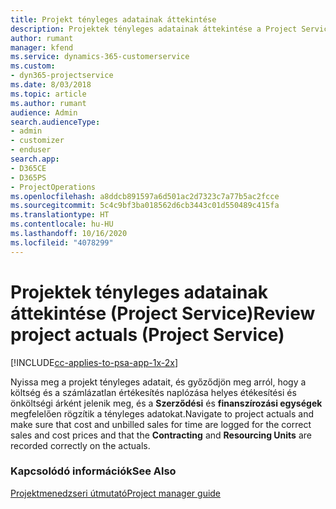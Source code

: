 ```yaml
---
title: Projekt tényleges adatainak áttekintése
description: Projektek tényleges adatainak áttekintése a Project Service szolgáltatásban
author: rumant
manager: kfend
ms.service: dynamics-365-customerservice
ms.custom:
- dyn365-projectservice
ms.date: 8/03/2018
ms.topic: article
ms.author: rumant
audience: Admin
search.audienceType:
- admin
- customizer
- enduser
search.app:
- D365CE
- D365PS
- ProjectOperations
ms.openlocfilehash: a8ddcb891597a6d501ac2d7323c7a77b5ac2fcce
ms.sourcegitcommit: 5c4c9bf3ba018562d6cb3443c01d550489c415fa
ms.translationtype: HT
ms.contentlocale: hu-HU
ms.lasthandoff: 10/16/2020
ms.locfileid: "4078299"
---
```

# <a name="review-project-actuals-project-service"></a><span data-ttu-id="1bf23-103">Projektek tényleges adatainak áttekintése (Project Service)</span><span class="sxs-lookup"><span data-stu-id="1bf23-103">Review project actuals (Project Service)</span></span>

[!INCLUDE[cc-applies-to-psa-app-1x-2x](../includes/cc-applies-to-psa-app-1x-2x.md)]

<span data-ttu-id="1bf23-104">Nyissa meg a projekt tényleges adatait, és győződjön meg arról, hogy a költség és a számlázatlan értékesítés naplózása helyes étékesítési és önköltségi árként jelenik meg, és a **Szerződési** és **finanszírozási egységek** megfelelően rögzítik a tényleges adatokat.</span><span class="sxs-lookup"><span data-stu-id="1bf23-104">Navigate to project actuals and make sure that cost and unbilled sales for time are logged for the correct sales and cost prices and that the **Contracting** and **Resourcing Units** are recorded correctly on the actuals.</span></span>  
  
### <a name="see-also"></a><span data-ttu-id="1bf23-105">Kapcsolódó információk</span><span class="sxs-lookup"><span data-stu-id="1bf23-105">See Also</span></span>  
 [<span data-ttu-id="1bf23-106">Projektmenedzseri útmutató</span><span class="sxs-lookup"><span data-stu-id="1bf23-106">Project manager guide</span></span>](../psa/project-manager-guide.md)
